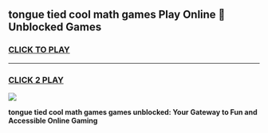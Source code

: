 
## tongue tied cool math games Play Online 👋 Unblocked Games
<h3>
<a href="https://news.freeplayer.one?title=tongue_tied_cool_math_games&ref=17CMG">CLICK TO PLAY</a></h3>
<hr>

<h3>
<a href="https://news.freeplayer.one?title=tongue_tied_cool_math_games&ref=17CMG">CLICK 2 PLAY</a>
  
</h3>

<a href="https://news.freeplayer.one?title=tongue_tied_cool_math_games&ref=17CMG/"><img src="https://clearcache.store/games.png"></a>


**tongue tied cool math games games unblocked: Your Gateway to Fun and Accessible Online Gaming**
